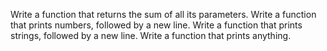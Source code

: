 Write a function that returns the sum of all its parameters.
Write a function that prints numbers, followed by a new line.
Write a function that prints strings, followed by a new line.
Write a function that prints anything.

